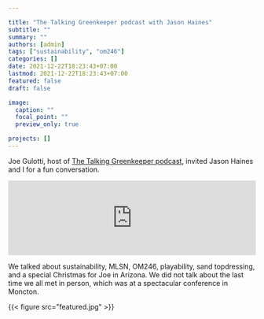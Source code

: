 ```yaml
---

title: "The Talking Greenkeeper podcast with Jason Haines"
subtitle: ""
summary: ""
authors: [admin]
tags: ["sustainability", "om246"]
categories: []
date: 2021-12-22T18:23:43+07:00
lastmod: 2021-12-22T18:23:43+07:00
featured: false
draft: false

image:
  caption: ""
  focal_point: ""
  preview_only: true

projects: []
---
```


Joe Gulotti, host of [The Talking Greenkeeper podcast](https://podcasts.apple.com/us/podcast/jason-haines-micah-woods-phd/id1435947281?i=1000545661448), invited Jason Haines and I for a fun conversation.

<iframe src="https://open.spotify.com/embed/episode/7vREfHIjBZ6ZhIeF3Y1XJD?utm_source=generator&theme=0" width="100%" height="152" frameBorder="0" allowfullscreen="" allow="autoplay; clipboard-write; encrypted-media; fullscreen; picture-in-picture"></iframe>

<br>

We talked about sustainability, MLSN, OM246, playability, sand topdressing, and a special Christmas for Joe in Arizona. We did not talk about the last time we all met in person, which was at a spectacular conference in Moncton.

{{< figure src="featured.jpg" >}}


